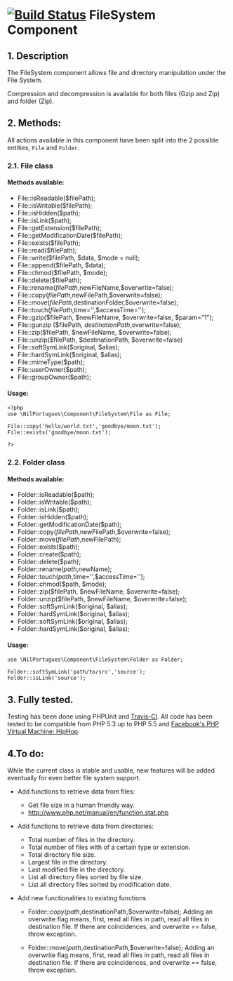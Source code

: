 # [![Build Status](https://travis-ci.org/sonrisa/filesystem-component.png?branch=master)](https://travis-ci.org/sonrisa/filesystem-component) FileSystem Component

## 1. Description
The FileSystem component allows file and directory manipulation under the File System.

Compression and decompression is available for both files (Gzip and Zip) and folder (Zip).

## 2. Methods:
All actions available in this component have been split into the 2 possible entities, `File` and `Folder`.

### 2.1. File class

#### Methods available:
- File::isReadable($filePath);
- File::isWritable($filePath);
- File::isHidden($path);
- File::isLink($path);
- File::getExtension($filePath);
- File::getModificationDate($filePath);
- File::exists($filePath);
- File::read($filePath);
- File::write($filePath, $data, $mode = null);
- File::append($filePath, $data);
- File::chmod($filePath, $mode);
- File::delete($filePath);
- File::rename($filePath,$newFileName,$overwrite=false);
- File::copy($filePath,$newFilePath,$overwrite=false);
- File::move($filePath,$destinationFolder,$overwrite=false);
- File::touch($filePath,$time='',$accessTime='');
- File::gzip($filePath, $newFileName, $overwrite=false, $param="1");
- File::gunzip ($filePath, $destinationPath,$overwrite=false);
- File::zip($filePath, $newFileName, $overwrite=false);
- File::unzip($filePath, $destinationPath, $overwrite=false)
- File::softSymLink($original, $alias);
- File::hardSymLink($original, $alias);
- File::mimeType($path);
- File::userOwner($path);
- File::groupOwner($path);


#### Usage:
```
<?php
use \NilPortugues\Component\FileSystem\File as File;

File::copy('hello/world.txt','goodbye/moon.txt');
File::exists('goodbye/moon.txt');

?>
```

### 2.2. Folder class
#### Methods available:
- Folder::isReadable($path);
- Folder::isWritable($path);
- Folder::isLink($path);
- Folder::isHidden($path);
- Folder::getModificationDate($path);
- Folder::copy($filePath,$newFilePath,$overwrite=false);
- Folder::move($filePath,$newFilePath);
- Folder::exists($path);
- Folder::create($path);
- Folder::delete($path);
- Folder::rename($path,$newName);
- Folder::touch($path,$time='',$accessTime='');
- Folder::chmod($path, $mode);
- Folder::zip($filePath, $newFileName, $overwrite=false);
- Folder::unzip($filePath, $newFileName, $overwrite=false);
- Folder::softSymLink($original, $alias);
- Folder::hardSymLink($original, $alias);
- Folder::softSymLink($original, $alias);
- Folder::hardSymLink($original, $alias);


#### Usage:
```
use \NilPortugues\Component\FileSystem\Folder as Folder;

Folder::softSymLink('path/to/src','source');
Folder::isLink('source');
```


## 3. Fully tested.
Testing has been done using PHPUnit and [Travis-CI](https://travis-ci.org). All code has been tested to be compatible from PHP 5.3 up to PHP 5.5 and [Facebook's PHP Virtual Machine: HipHop](http://hiphop-php.com).


## 4.To do:
While the current class is stable and usable, new features will be added eventually for even better file system support.

- Add functions to retrieve data from files:
    - Get file size in a human friendly way.
    - http://www.php.net/manual/en/function.stat.php

- Add functions to retrieve data from directories:
    - Total number of files in the directory.
    - Total number of files with of a certain type or extension.
    - Total directory file size.
    - Largest file in the directory.
    - Last modified file in the directory.   
    - List all directory files sorted by file size.
    - List all directory files sorted by modification date.    

- Add new functionalities to existing functions

    - Folder::copy($path,$destinationPath,$overwrite=false); 
        Adding an overwrite flag means, first, read all files in path, read all files in destination file. If there are coincidences, and overwrite == false, throw exception.

    -  Folder::move($path,$destinationPath,$overwrite=false); 
        Adding an overwrite flag means, first, read all files in path, read all files in destination file. If there are coincidences, and overwrite == false, throw exception.